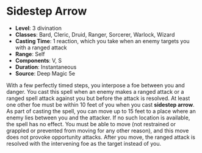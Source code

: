 # Sidestep Arrow

- **Level**: 3 divination
- **Classes**: Bard, Cleric, Druid, Ranger, Sorcerer, Warlock, Wizard
- **Casting Time**: 1 reaction, which you take when an enemy targets you with a ranged attack
- **Range**: Self
- **Components**: V, S
- **Duration**: Instantaneous
- **Source**: Deep Magic 5e

With a few perfectly timed steps, you interpose a foe between you and danger. You cast this spell when an enemy makes a ranged attack or a ranged spell attack against you but before the attack is resolved. At least one other foe must be within 10 feet of you when you cast **sidestep arrow**. As part of casting the spell, you can move up to 15 feet to a place where an enemy lies between you and the attacker. If no such location is available, the spell has no effect. You must be able to move (not restrained or grappled or prevented from moving for any other reason), and this move does not provoke opportunity attacks. After you move, the ranged attack is resolved with the intervening foe as the target instead of you.

